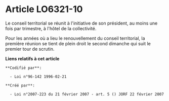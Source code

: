 # Article LO6321-10

Le conseil territorial se réunit à l'initiative de son président, au moins une fois par trimestre, à l'hôtel de la
collectivité.

Pour les années où a lieu le renouvellement du conseil territorial, la première réunion se tient de plein droit le second
dimanche qui suit le premier tour de scrutin.

**Liens relatifs à cet article**

	**Codifié par**:

	  - Loi n°96-142 1996-02-21

	**Créé par**:

	  - Loi n°2007-223 du 21 février 2007 - art. 5 () JORF 22 février 2007
